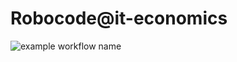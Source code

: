 # Robocode@it-economics

![example workflow name](https://github.com/it-economics-rhein-ruhr/robocode/workflows/Maven%20Compile/badge.svg)
